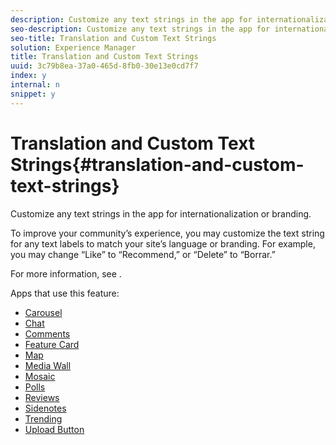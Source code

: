 ```yaml
---
description: Customize any text strings in the app for internationalization or branding.
seo-description: Customize any text strings in the app for internationalization or branding.
seo-title: Translation and Custom Text Strings
solution: Experience Manager
title: Translation and Custom Text Strings
uuid: 3c79b8ea-37a0-465d-8fb0-30e13e0cd7f7
index: y
internal: n
snippet: y
---
```


# Translation and Custom Text Strings{#translation-and-custom-text-strings}

Customize any text strings in the app for internationalization or branding.

To improve your community’s experience, you may customize the text string for any text labels to match your site’s language or branding. For example, you may change “Like” to “Recommend,” or “Delete” to “Borrar.”

For more information, see [](../c-settings-other/c-translation-sets/c-translation-sets.md#c_translation_sets).

Apps that use this feature:

* [Carousel](../c-about-apps/c-carousel-app/c-carousel-app.md#c_carousel_app) 
* [Chat](../c-about-apps/c-chat-app/c-chat-app.md#c_chat_app) 
* [Comments](c_comments_app.md#c_comments_app) 
* [Feature Card](../c-about-apps/c-feature-card-app/c-feature-card-app.md#c_feature_card_app) 
* [Map](../c-about-apps/c-map-app/c-map-app.md#c_map_app) 
* [Media Wall](../c-about-apps/c-media-wall-app/c-media-wall-app.md#c_media_wall_app) 
* [Mosaic](../c-about-apps/c-mosaic-app/c-mosaic-app.md#c_mosaic_app) 
* [Polls](../c-about-apps/c-polls-app/c-polls-app.md#c_polls_app) 
* [Reviews](../c-about-apps/c-reviews-app/c-reviews-app.md#c_reviews_app) 
* [Sidenotes](../c-about-apps/c-sidenotes-app/c-sidenotes-app.md#c_sidenotes_app) 
* [Trending](../c-about-apps/c-trending-app/c-trending-app.md#c_trending_app) 
* [Upload Button](../c-about-apps/c-upload-button-app/c-upload-button-app.md#c_upload_button_app)

